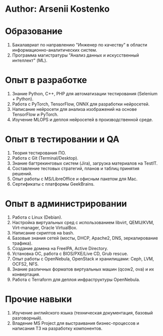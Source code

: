 # Author: Arsenii Kostenko

# Образование
1) Бакалавриат по направлению "Инженер по качеству" в области информационно-аналитических систем.
2) Программа магистратуры "Анализ данных и искусственный интеллект" (ML).

# Опыт в разработке
1) Знание Python, C++, PHP для автоматизации тестирования (Selenium + Python).
2) Работа с PyTorch, TensorFlow, ONNX для разработки нейросетей.
3) Написание нейросети для анализа изображений на основе TensorFlow и PyTorch.
4) Изучение MLOPS и деплоя нейросетей в производственной среде.

# Опыт в тестировании и QA
1) Теория тестирования ПО.
2) Работа с Git (Terminal/Desktop).
3) Знание багтрекинговых систем (Jira), загрузка материалов на TestIT.
4) Составление тестовых стратегий, планов и таблиц принятия решений.
5) Опыт работы с MS/LibreOffice и офисным пакетом для Mac.
6) Сертификаты с платформы GeekBrains.

# Опыт в администрировании
1) Работа с Linux (Debian).
2) Настройка виртуальных сред с использованием libvirt, QEMU/KVM, Virt-manager, Oracle VirtualBox.
3) Написание скриптов на bash.
4) Базовые знания сетей (мосты, DHCP, Apache2, DNS, зеркалирование трафика).
5) Создание домена на FreeIPA, Active Directory.
6) Установка ОС, работа с BIOS/PXE/Live CD, Grub rescue.
7) Опыт работы с OpenNebula, OpenStack и хранилищами: Ceph, LVM, OCFS2, NFS.
8) Знание различных форматов виртуальных машин (qcow2, ova) и их конвертация.
9) Работа с Terraform для деплоя инфраструктуры OpenNebula.

# Прочие навыки
1) Изучение английского языка (техническая документация, базовый разговорный).
2) Владение MS Project для выстраивания бизнес-процессов и написания ТЗ на разработку компонентов.
